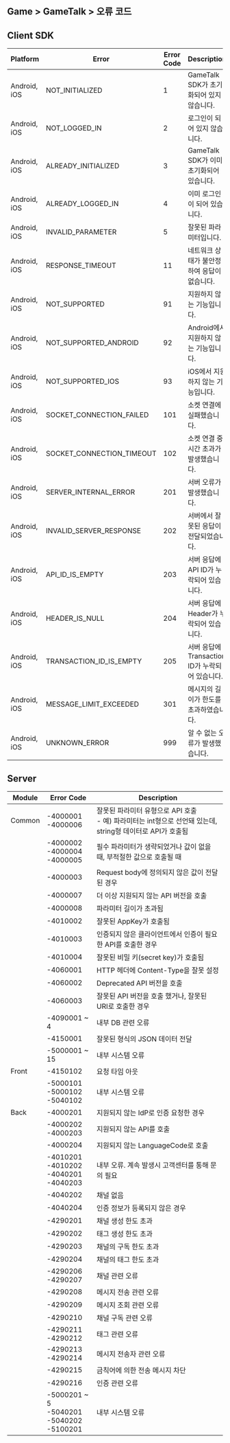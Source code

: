 ## Game > GameTalk > 오류 코드

## Client SDK

| Platform           | Error                                    | Error Code | Description                              |
| ------------------ | ---------------------------------------- | ---------- | ---------------------------------------- |
| Android, iOS | NOT_INITIALIZED | 1 | GameTalk SDK가 초기화되어 있지 않습니다. |
| Android, iOS | NOT_LOGGED_IN | 2 | 로그인이 되어 있지 않습니다. |
| Android, iOS | ALREADY_INITIALIZED | 3 | GameTalk SDK가 이미 초기화되어 있습니다.  |
| Android, iOS | ALREADY_LOGGED_IN | 4 | 이미 로그인이 되어 있습니다. |
| Android, iOS | INVALID_PARAMETER | 5 | 잘못된 파라미터입니다. |
| Android, iOS | RESPONSE_TIMEOUT | 11 | 네트워크 상태가 불안정하여 응답이 없습니다. |
| Android, iOS | NOT_SUPPORTED | 91 | 지원하지 않는 기능입니다. |
| Android, iOS | NOT_SUPPORTED_ANDROID | 92 | Android에서 지원하지 않는 기능입니다. |
| Android, iOS | NOT_SUPPORTED_IOS | 93 | iOS에서 지원하지 않는 기능입니다. |
| Android, iOS | SOCKET_CONNECTION_FAILED | 101 | 소켓 연결에 실패했습니다. |
| Android, iOS | SOCKET_CONNECTION_TIMEOUT | 102 | 소켓 연결 중 시간 초과가 발생했습니다. |
| Android, iOS | SERVER_INTERNAL_ERROR | 201 | 서버 오류가 발생했습니다. |
| Android, iOS | INVALID_SERVER_RESPONSE | 202 | 서버에서 잘못된 응답이 전달되었습니다. |
| Android, iOS | API_ID_IS_EMPTY | 203 | 서버 응답에 API ID가 누락되어 있습니다. |
| Android, iOS | HEADER_IS_NULL | 204 | 서버 응답에 Header가 누락되어 있습니다. |
| Android, iOS | TRANSACTION_ID_IS_EMPTY | 205 | 서버 응답에 Transaction ID가 누락되어 있습니다. |
| Android, iOS | MESSAGE_LIMIT_EXCEEDED | 301 | 메시지의 길이가 한도를 초과하였습니다.  |
| Android, iOS | UNKNOWN_ERROR | 999 | 알 수 없는 오류가 발생했습니다. |

## Server
| Module  | Error Code            | Description                              |
| ------- | --------------------- | ---------------------------------------- |
| Common  | -4000001<br/>-4000006 | 잘못된 파라미터 유형으로 API 호출 <br/>- 예) 파라미터는 int형으로 선언돼 있는데, string형 데이터로 API가 호출됨 |
|         | -4000002<br/>-4000004<br>-4000005 | 필수 파라미터가 생략되었거나 값이 없을 때, 부적절한 값으로 호출될 때 <br> |
|         | -4000003              | Request body에 정의되지 않은 값이 전달된 경우 |
|         | -4000007              | 더 이상 지원되지 않는 API 버전을 호출 |
|         | -4000008              | 파라미터 길이가 초과됨 |
|         | -4010002              | 잘못된 AppKey가 호출됨 |
|         | -4010003              | 인증되지 않은 클라이언트에서 인증이 필요한 API를 호출한 경우 |
|         | -4010004              | 잘못된 비밀 키(secret key)가 호출됨 |
|         | -4060001              | HTTP 헤더에 Content-Type을 잘못 설정 |
|         | -4060002              | Deprecated API 버전을 호출 |
|         | -4060003              | 잘못된 API 버전을 호출 했거나, 잘못된 URI로 호출한 경우 |
|         | -4090001 ~ 4          | 내부 DB 관련 오류 |
|         | -4150001              | 잘못된 형식의 JSON 데이터 전달 |
|         | -5000001 ~ 15         | 내부 시스템 오류 |
| Front   | -4150102              | 요청 타임 아웃 |
|         | -5000101<br/>-5000102<br/>-5040102 | 내부 시스템 오류 |
| Back    | -4000201              | 지원되지 않는 IdP로 인증 요청한 경우 |
|         | -4000202<br/>-4000203 | 지원되지 않는 API를 호출 |
|         | -4000204              | 지원되지 않는 LanguageCode로 호출 |
|         | -4010201<br/>-4010202<br/>-4040201<br/>-4040203 | 내부 오류. 계속 발생시 고객센터를 통해 문의 필요 |
|         | -4040202              | 채널 없음 |
|         | -4040204              | 인증 정보가 등록되지 않은 경우 |
|         | -4290201              | 채널 생성 한도 초과 |
|         | -4290202              | 태그 생성 한도 초과 |
|         | -4290203              | 채널의 구독 한도 초과 |
|         | -4290204              | 채널의 태그 한도 초과 |
|         | -4290206<br/>-4290207 | 채널 관련 오류 |
|         | -4290208              | 메시지 전송 관련 오류 |
|         | -4290209              | 메시지 조회 관련 오류 |
|         | -4290210              | 채널 구독 관련 오류 |
|         | -4290211<br/>-4290212 | 태그 관련 오류 |
|         | -4290213<br/>-4290214 | 메시지 전송자 관련 오류 |
|         | -4290215              | 금칙어에 의한 전송 메시지 차단 |
|         | -4290216              | 인증 관련 오류 |
|         | -5000201 ~ 5<br/>-5040201<br/>-5040202<br/>-5100201 | 내부 시스템 오류 |

